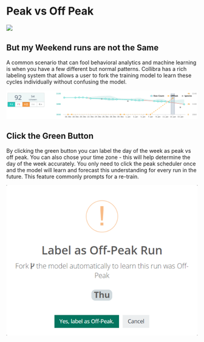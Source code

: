 # Peak vs Off Peak

![](../../.gitbook/assets/off\_peak.gif)

## But my Weekend runs are not the Same

A common scenario that can fool behavioral analytics and machine learning is when you have a few different but normal patterns. Collibra has a rich labeling system that allows a user to fork the training model to learn these cycles individually without confusing the model.

![](../../.gitbook/assets/owl-rich-labeling.png)

## Click the Green Button

By clicking the green button you can label the day of the week as peak vs off peak. You can also chose your time zone - this will help determine the day of the week accurately. You only need to click the peak scheduler once and the model will learn and forecast this understanding for every run in the future. This feature commonly prompts for a re-train.

![](../../.gitbook/assets/dq-item-labeling-off-peak-confirmation.png)
